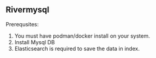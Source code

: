 ## Rivermysql

Prerequsites:

1. You must have podman/docker install on your system.
2. Install Mysql DB
3. Elasticsearch is required to save the data in index.



